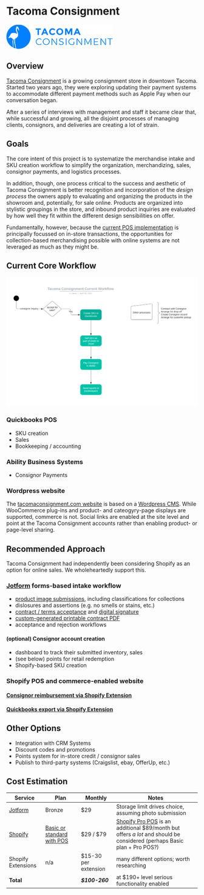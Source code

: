 # Tacoma Consignment

![Tacoma Consignnment logo](assets/images/tacoma_consignment_logo.png)
## Overview

[Tacoma Consignment](https://tacomaconsignment.com/) is a growing consignment store in downtown Tacoma. Started two years ago, they were exploring updating their payment systems to accommodate different payment methods such as Apple Pay when our conversation began.

After a series of interviews with management and staff it became clear that, while successful and growing, all the disjoint processes of managing clients, consignors, and deliveries are creating a lot of strain.

## Goals

The core intent of this project is to systematize the merchandise intake and SKU creation workflow to simplify the organization, merchandizing, sales, consignor payments, and logistics processes.

In addition, though, one process critical to the success and aesthetic of Tacoma Consignment is better recognition and incorporation of the *design process* the owners apply to evaluating and organizing the products in the showroom and, potentially, for sale online.  Products are organized into stylistic groupings in the store, and inbound product inquiries are evaluated by how well they fit within the different design sensibilities on offer. 

Fundamentally, however, because the [current POS implementation](https://quickbooks.intuit.com/oa/point-of-sale/) is principally focussed on in-store transactions, the opportunities for collection-based merchandising possible with online systems are not leveraged as much as they might be.

## Current Core Workflow


![Tacoma Consignment Current Workflow](assets/images/Tacoma%20Consignment%20Current%20Workflow.png)

### Quickbooks POS

  * SKU creation
  * Sales
  * Bookkeeping / accounting

### Ability Business Systems

  * Consignor Payments

### Wordpress website

The [tacomaconsignment.com website](https://tacomaconsignment.com) is based on a [Wordpress CMS](https://builtwith.com/tacomaconsignment.com). While WooCommerce plug-ins and product- and cateogyry-page displays are supported, commerce is not. Social links are enabled at the site level and point at the Tacoma Consignment accounts rather than enabling product- or page-level sharing.

## Recommended Approach

Tacoma Consignment had independently been considering Shopify as an option for online sales. We wholeheartedly support this. 


### [Jotform](https://jotform.com) forms-based intake workflow

  * [product image submissions](https://www.jotform.com/widgets/category/photo), including classifications for collections
  * dislosures and assertions (e.g. no smells or stains, etc.)
  * [contract / terms acceptance](https://www.jotform.com/form-templates/category/consent-forms) and [digital signature](https://www.jotform.com/pdf-templates/search?q=digital+signature)   
  * [custom-generated printable contract PDF](https://www.jotform.com/pdf-templates/new-pdf)
  * acceptance and rejection workflows

#### (optional) Consignor account creation
  * dashboard to track their submitted inventory, sales
  * (see below) points for retail redemption
* Shopify-based SKU creation

### Shopify POS and commerce-enabled website

#### [Consignor reimbursement via Shopify Extension](https://apps.shopify.com/search?q=vendor+payments)

#### [Quickbooks export via Shopify Extension](https://apps.shopify.com/search?q=quickbooks)

## Other Options

* Integration with CRM Systems
* Discount codes and promotions
* Points system for in-store credit / consignor sales
* Publish to third-party systems (Craigslist, ebay, OfferUp, etc.)

## Cost Estimation

| Service | Plan | Monthly  |  Notes |
| ---- | ---- | --- | ---- | 
| [Jotform](https://www.jotform.com/) | Bronze | $29 | Storage limit drives choice, assuming photo submission |
| [Shopify](https://shopify.com) | [Basic or standard](https://www.shopify.com/payments) [with POS](https://www.shopify.com/pos/features) | $29 / $79 | [Shopify Pro POS](https://www.shopify.com/pos/features) is an additional $89/month but offers *a lot* and should be considered (perhaps Basic plan + Pro POS?) |  
| Shopify Extensions | n/a | $15-30 per extension | many different options; worth researching | 
| **Total** |  | ***$100-260*** | at $190+ level serious functionality enabled |

